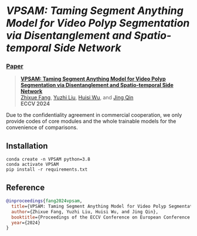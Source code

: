 #  _VPSAM: Taming Segment Anything Model for Video Polyp Segmentation via Disentanglement and Spatio-temporal Side Network_
<!-- Official implementation of ECCV-24 paper: VPSAM: Taming Segment Anything Model for Video Polyp Segmentation via Disentanglement and Spatio-temporal Side Network. -->
### [Paper]()
> [**VPSAM: Taming Segment Anything Model for Video Polyp Segmentation via Disentanglement and Spatio-temporal Side Network**]()         
> [Zhixue Fang](), [Yuzhi Liu](), [Huisi Wu](), and [Jing Qin]() \
> **ECCV 2024**

Due to the confidentiality agreement in commercial cooperation, we only provide codes of core modules and the whole trainable models for the convenience of comparisons.

## Installation
```
conda create -n VPSAM python=3.8
conda activate VPSAM
pip install -r requirements.txt
```

## Reference
```bibtex
@inproceedings{fang2024vpsam,
  title={VPSAM: Taming Segment Anything Model for Video Polyp Segmentation via Disentanglement and Spatio-temporal Side Network},
  author={Zhixue Fang, Yuzhi Liu, Huisi Wu, and Jing Qin},
  booktitle={Proceedings of the ECCV Conference on European Conference on Computer Vision},
  year={2024}
}
```
